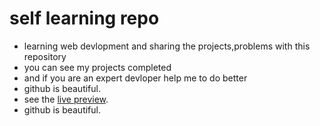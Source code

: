 # self learning repo
* learning web devlopment and sharing the projects,problems with this repository
* you can see my projects completed
* and if you are an expert devloper help me to do better
* github is beautiful.  
* see the [live preview](http://darkness4every.github.io/self-learning/).
* github is beautiful.


